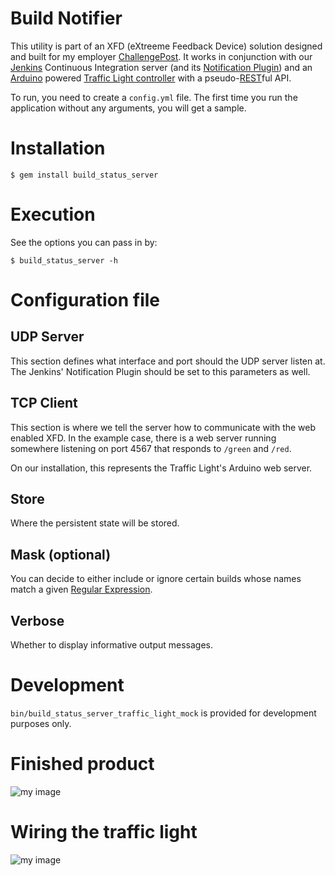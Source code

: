 # Build Notifier

This utility is part of an XFD (eXtreeme Feedback Device) solution designed and
built for my employer [ChallengePost](http://challengepost.com). It works in
conjunction with our [Jenkins](http://jenkins-ci.org) Continuous Integration
server (and its
[Notification Plugin](https://wiki.jenkins-ci.org/display/JENKINS/Notification+Plugin))
and an [Arduino](http://arduino.cc) powered
[Traffic Light controller](https://github.com/jcmuller/TrafficLightController)
with a
pseudo-[REST](http://en.wikipedia.org/wiki/Representational_state_transfer)ful
API.

To run, you need to create a `config.yml` file. The first time you run the
application without any arguments, you will get a sample.

# Installation

    $ gem install build_status_server

# Execution

See the options you can pass in by:
    
    $ build_status_server -h

# Configuration file
## UDP Server
This section defines what interface and port should the UDP server listen at.
The Jenkins' Notification Plugin should be set to this parameters as well.

## TCP Client
This section is where we tell the server how to communicate with the web
enabled XFD. In the example case, there is a web server running somewhere
listening on port 4567 that responds to `/green` and `/red`.

On our installation, this represents the Traffic Light's Arduino web server.

## Store
Where the persistent state will be stored.

## Mask (optional)
You can decide to either include or ignore certain builds whose names match a
given [Regular Expression](http://en.wikipedia.org/wiki/Regular_expression).

## Verbose
Whether to display informative output messages.

# Development

`bin/build_status_server_traffic_light_mock` is provided for development
purposes only.

# Finished product
![my image](http://i.imgur.com/aK5rs.jpg)

# Wiring the traffic light
![my image](http://i.imgur.com/gUpWe.jpg)
